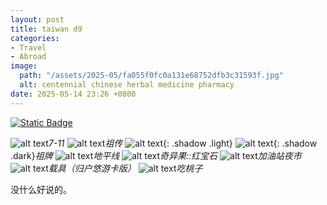 ```yaml
---
layout: post
title: taiwan d9
categories:
- Travel
- Abroad
image:
  path: "/assets/2025-05/fa055f0fc0a131e68752dfb3c31593f.jpg"
  alt: centennial chinese herbal medicine pharmacy
date: 2025-05-14 23:26 +0800
---
```

[![Static Badge](https://img.shields.io/badge/%E4%B8%AD%E8%8D%AF%E8%A1%8C-20250514-%23FF0000?logo=youtube&logoColor=%23FF0000)](https://www.youtube.com/watch?v=_samLNDFcWU)

![alt text](/assets/2025-05/af7f2f6e0a369cc47bbdd883219ac63.jpg)_7-11_
![alt text](/assets/2025-05/d29816d5b10e98990ab0fbde0c92f56.jpg)_祖传_
![alt text](/assets/2025-05/7dd68eccb801a6fe840a176cad03bf4.jpg){: .shadow .light}
![alt text](/assets/2025-05/84ce67a915112b2d4835e8b135d1c36.jpg){: .shadow .dark}_祖牌_
![alt text](/assets/2025-05/4e5eeba0443c82b0447761a6ed8285d.jpg)_地平线_
![alt text](/assets/2025-05/588098eac85f8bd6f7ad6b5a6d86c88.jpg)_奇异果::红宝石_
![alt text](/assets/2025-05/43604711734cde993dcc3c35b43568f.jpg)_加油站夜市_
![alt text](/assets/2025-05/96462e5b66743fc0b63ae40e6e359a9.jpg)_载具（归户悠游卡版）_
![alt text](/assets/2025-05/8418bca7fab2ca31cd52a9d30bdd96b.jpg)_吃桃子_

没什么好说的。
